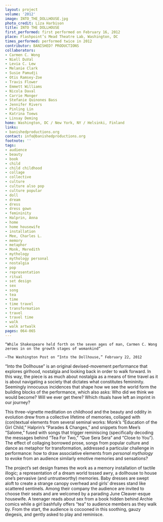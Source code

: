 ```yaml
---
layout: project
volume: '2012'
image: INTO_THE_DOLLHOUSE.jpg
photo_credit: Liza Harbison
title: INTO THE DOLLHOUSE
first_performed: first performed on February 16, 2012
place: Flashpoint’s Mead Theatre Lab, Washington, DC
times_performed: performed twice in 2012
contributor: BANISHED? PRODUCTIONS
collaborators:
- Carmen C. Wong
- Niell DuVal
- Levia C. Lew
- Melanie Clark
- Susie Pamudji
- Otis Ramsey-Zoe
- Travis Flower
- Emmett Williams
- Nicola Daval
- Carrie Monger
- Stefanie Quinones Bass
- Jennifer Rivers
- Pinling Lin
- Katrina Toews
- Linsay Deming
home: Washington, DC / New York, NY / Helsinki, Finland
links:
- banishedproductions.org
contact: info@banishedproductions.org
footnote: ''
tags:
- audience
- beauty
- book
- child
- child childhood
- collage
- collective
- culture
- culture also pop
- culture popular
- doll
- dream
- dress
- dress gown
- femininity
- Halprin, Anna
- home
- home housewife
- installation
- Mee, Charles L.
- memory
- metaphor
- Monk, Meredith
- mythology
- mythology personal
- nostalgia
- pop
- representation
- ritual
- set design
- sex
- song
- tea
- time
- time travel
- transformation
- travel
- travel time
- walk
- walk artwalk
pages: 064-065
---
```


	“While Shakespeare held forth on the seven ages of man, Carmen C. Wong zeroes in on the growth stages of womankind” 

	—The Washington Post on “Into the Dollhouse,” February 22, 2012

“Into the Dollhouse” is an original devised-movement performance that explores girlhood, nostalgia and looking back in order to walk forward. In this way, the piece is as much about nostalgia as a means of time travel as it is about navigating a society that dictates what constitutes femininity. Seemingly innocuous incidences that shape how we see the world form the building blocks of the performance, which also asks: Who did we think we would become? Will we ever get there? Which rituals have left an imprint in our journey?

This three-vignette meditation on childhood and the beauty and oddity in evolution drew from a collective lifetime of memories, collaged with (con)textual elements from several seminal works: Monk’s “Education of the Girl Child,” Halprin’s “Parades & Changes,” and snippets from Mee’s “Salome,” fused with songs that trigger reminiscing (specifically decoding the messages behind “Tea For Two,” “Que Sera Sera” and “Close to You”). The effect of collaging borrowed prose, songs from popular culture and dance as metaphor for transformation, addressed a particular challenge in performance: how to draw associative elements from _personal mythology_ to evoke from an audience similarly emotive memories and sensations?

The project’s set design frames the work as a memory installation of tactile illogic; a representation of a dream world tossed awry, a dollhouse to house one’s pervasive (and untrustworthy) memories. Baby dresses are swept aloft to create a strange canopy overhead and girls’ dresses stand like scattered sentinels. Among their company the audience are invited to choose their seats and are welcomed by a parading June Cleaver-esque housewife. A teenager reads about sex from a book hidden behind Archie comics while a girl bashfully offers “tea” to audience members as they walk by. From the start, the audience is cocooned in this soothing, gauzy diegesis, and gently asked to play and reminisce.
